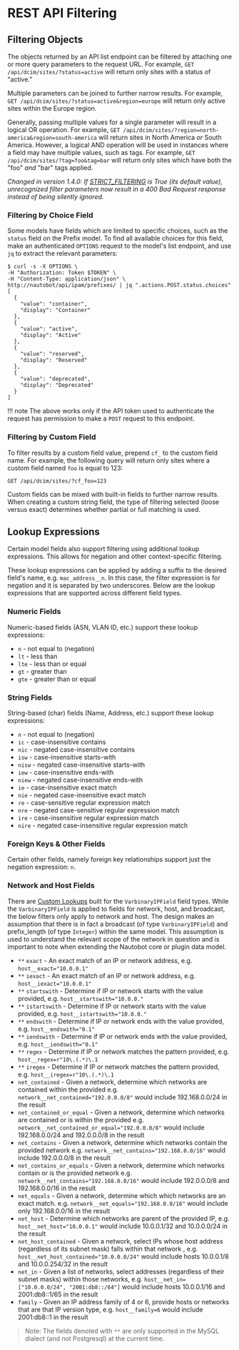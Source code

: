 # REST API Filtering

## Filtering Objects

The objects returned by an API list endpoint can be filtered by attaching one or more query parameters to the request URL. For example, `GET /api/dcim/sites/?status=active` will return only sites with a status of "active."

Multiple parameters can be joined to further narrow results. For example, `GET /api/dcim/sites/?status=active&region=europe` will return only active sites within the Europe region.

Generally, passing multiple values for a single parameter will result in a logical OR operation. For example, `GET /api/dcim/sites/?region=north-america&region=south-america` will return sites in North America _or_ South America. However, a logical AND operation will be used in instances where a field may have multiple values, such as tags. For example, `GET /api/dcim/sites/?tag=foo&tag=bar` will return only sites which have both the "foo" _and_ "bar" tags applied.

<!-- markdownlint-disable MD036 -->
_Changed in version 1.4.0: If [STRICT_FILTERING](../configuration/optional-settings.md#strict_filtering) is True (its default value), unrecognized filter parameters now result in a 400 Bad Request response instead of being silently ignored._
<!-- markdownlint-enable MD036 -->

### Filtering by Choice Field

Some models have fields which are limited to specific choices, such as the `status` field on the Prefix model. To find all available choices for this field, make an authenticated `OPTIONS` request to the model's list endpoint, and use `jq` to extract the relevant parameters:

```no-highlight
$ curl -s -X OPTIONS \
-H "Authorization: Token $TOKEN" \
-H "Content-Type: application/json" \
http://nautobot/api/ipam/prefixes/ | jq ".actions.POST.status.choices"
[
  {
    "value": "container",
    "display": "Container"
  },
  {
    "value": "active",
    "display": "Active"
  },
  {
    "value": "reserved",
    "display": "Reserved"
  },
  {
    "value": "deprecated",
    "display": "Deprecated"
  }
]
```

!!! note
    The above works only if the API token used to authenticate the request has permission to make a `POST` request to this endpoint.

### Filtering by Custom Field

To filter results by a custom field value, prepend `cf_` to the custom field name. For example, the following query will return only sites where a custom field named `foo` is equal to 123:

```no-highlight
GET /api/dcim/sites/?cf_foo=123
```

Custom fields can be mixed with built-in fields to further narrow results. When creating a custom string field, the type of filtering selected (loose versus exact) determines whether partial or full matching is used.

## Lookup Expressions

Certain model fields also support filtering using additional lookup expressions. This allows
for negation and other context-specific filtering.

These lookup expressions can be applied by adding a suffix to the desired field's name, e.g. `mac_address__n`. In this case, the filter expression is for negation and it is separated by two underscores. Below are the lookup expressions that are supported across different field types.

### Numeric Fields

Numeric-based fields (ASN, VLAN ID, etc.) support these lookup expressions:

- `n` - not equal to (negation)
- `lt` - less than
- `lte` - less than or equal
- `gt` - greater than
- `gte` - greater than or equal

### String Fields

String-based (char) fields (Name, Address, etc.) support these lookup expressions:

- `n` - not equal to (negation)
- `ic` - case-insensitive contains
- `nic` - negated case-insensitive contains
- `isw` - case-insensitive starts-with
- `nisw` - negated case-insensitive starts-with
- `iew` - case-insensitive ends-with
- `niew` - negated case-insensitive ends-with
- `ie` - case-insensitive exact match
- `nie` - negated case-insensitive exact match
- `re` - case-sensitive regular expression match
- `nre` - negated case-sensitive regular expression match
- `ire` - case-insensitive regular expression match
- `nire` - negated case-insensitive regular expression match

### Foreign Keys & Other Fields

Certain other fields, namely foreign key relationships support just the negation
expression: `n`.

### Network and Host Fields

There are [Custom Lookups](https://docs.djangoproject.com/en/3.2/howto/custom-lookups/) built for the `VarbinaryIPField` field types. While
the `VarbinaryIPField` is applied to fields for network, host, and broadcast, the below filters only apply to network and host. The design
makes an assumption that there is in fact a broadcast (of type `VarbinaryIPField`) and prefix_length (of type `Integer`) within the same
model. This assumption is used to understand the relevant scope of the network in question and is important to note when extending the
Nautobot core or plugin data model.

- `**` `exact` - An exact match of an IP or network address, e.g. `host__exact="10.0.0.1"`
- `**` `iexact` - An exact match of an IP or network address, e.g. `host__iexact="10.0.0.1"`
- `**` `startswith` - Determine if IP or network starts with the value provided, e.g. `host__startswith="10.0.0."`
- `**` `istartswith` - Determine if IP or network starts with the value provided, e.g. `host__istartswith="10.0.0."`
- `**` `endswith` - Determine if IP or network ends with the value provided, e.g. `host__endswith="0.1"`
- `**` `iendswith` - Determine if IP or network ends with the value provided, e.g. `host__iendswith="0.1"`
- `**` `regex` - Determine if IP or network matches the pattern provided, e.g. `host__regex=r"10\.(.*)\.1`
- `**` `iregex` - Determine if IP or network matches the pattern provided, e.g. `host__iregex=r"10\.(.*)\.1`
- `net_contained` - Given a network, determine which networks are contained within the provided e.g. `network__net_contained="192.0.0.0/8"` would include 192.168.0.0/24 in the result
- `net_contained_or_equal` - Given a network, determine which networks are contained or is within the provided e.g. `network__net_contained_or_equal="192.0.0.0/8"` would include 192.168.0.0/24 and 192.0.0.0/8 in the result
- `net_contains` - Given a network, determine which networks contain the provided network e.g. `network__net_contains="192.168.0.0/16"` would include 192.0.0.0/8 in the result
- `net_contains_or_equals` - Given a network, determine which networks contain or is the provided network e.g. `network__net_contains="192.168.0.0/16"` would include 192.0.0.0/8 and 192.168.0.0/16 in the result
- `net_equals` - Given a network, determine which which networks are an exact match. e.g. `network__net_equals="192.168.0.0/16"` would include only 192.168.0.0/16 in the result
- `net_host` - Determine which networks are parent of the provided IP, e.g. `host__net_host="10.0.0.1"`  would include 10.0.0.1/32 and 10.0.0.0/24 in the result
- `net_host_contained` - Given a network, select IPs whose host address (regardless of its subnet mask) falls within that network , e.g. `host__net_host_contained="10.0.0.0/24"` would include hosts 10.0.0.1/8 and 10.0.0.254/32 in the result
- `net_in` - Given a list of networks, select addresses (regardless of their subnet masks) within those networks, e.g. `host__net_in=["10.0.0.0/24", "2001:db8::/64"]` would include hosts 10.0.0.1/16 and 2001:db8::1/65 in the result
- `family` - Given an IP address family of 4 or 6, provide hosts or networks that are that IP version type, e.g. `host__family=6` would include 2001:db8::1 in the result

> Note: The fields denoted with `**` are only supported in the MySQL dialect (and not Postgresql) at the current time.
